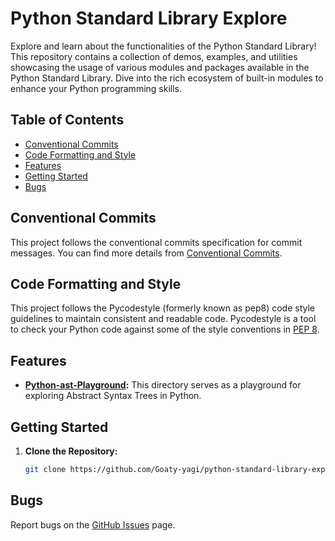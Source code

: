 # Python Standard Library Explore

Explore and learn about the functionalities of the Python Standard Library! This repository contains a collection of demos, examples, and utilities showcasing the usage of various modules and packages available in the Python Standard Library. Dive into the rich ecosystem of built-in modules to enhance your Python programming skills.

## Table of Contents
- [Conventional Commits](#conventional-commits)
- [Code Formatting and Style](#code-formatting-and-style)
- [Features](#features)
- [Getting Started](#getting-started)
- [Bugs](#bugs)

## Conventional Commits
This project follows the conventional commits specification for commit messages.
You can find more details from [Conventional Commits](https://github.com/Goaty-yagi/python-standard-library-explore/blob/main/CONVENTIONAL_COMMITS.md).

## Code Formatting and Style
This project follows the Pycodestyle (formerly known as pep8) code style guidelines to maintain consistent and readable code. Pycodestyle is a tool to check your Python code against some of the style conventions in [PEP 8](https://www.python.org/dev/peps/pep-0008/).

## Features

- **[Python-ast-Playground](https://github.com/Goaty-yagi/python-standard-library-explore/tree/main/python-ast-playground):** This directory serves as a playground for exploring Abstract Syntax Trees in Python.

## Getting Started

1. **Clone the Repository:**
   ```bash
   git clone https://github.com/Goaty-yagi/python-standard-library-explore
   ```

## Bugs
Report bugs on the [GitHub Issues](https://github.com/Goaty-yagi/python-standard-library-explore/issues) page.

